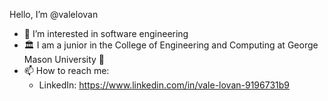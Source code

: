 Hello, I’m @valelovan

- 👀 I’m interested in software engineering 
- 🏛 I am a junior in the College of Engineering and Computing at George Mason University 🔰
- 📫 How to reach me:
   - LinkedIn: https://www.linkedin.com/in/vale-lovan-9196731b9

<!---
valelovan/valelovan is a ✨ special ✨ repository because its `README.md` (this file) appears on your GitHub profile.
You can click the Preview link to take a look at your changes.
--->

